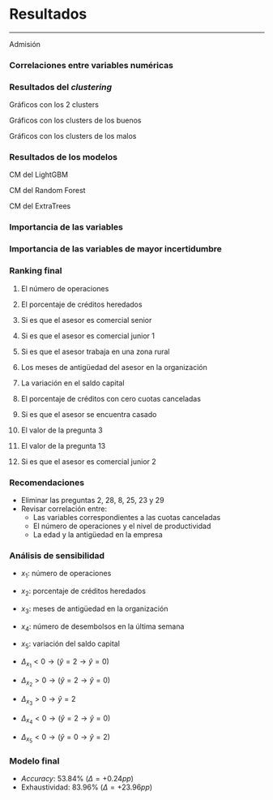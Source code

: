 # Resultados
***
Admisión



### Correlaciones entre variables numéricas



### Resultados del *clustering*



Gráficos con los 2 clusters



Gráficos con los clusters de los buenos



Gráficos con los clusters de los malos



### Resultados de los modelos



CM del LightGBM



CM del Random Forest



CM del ExtraTrees



### Importancia de las variables



### Importancia de las variables de mayor incertidumbre



### Ranking final



1. El número de operaciones
2. El porcentaje de créditos heredados
3. Si es que el asesor es comercial senior
4. Si es que el asesor es comercial junior 1
5. Si es que el asesor trabaja en una zona rural
6. Los meses de antigüedad del asesor en la organización



7. La variación en el saldo capital
8. El porcentaje de créditos con cero cuotas canceladas
9. Si es que el asesor se encuentra casado
10. El valor de la pregunta 3
11. El valor de la pregunta 13
12. Si es que el asesor es comercial junior 2



### Recomendaciones
- Eliminar las preguntas 2, 28, 8, 25, 23 y 29
- Revisar correlación entre:
  - Las variables correspondientes a las cuotas canceladas
  - El número de operaciones y el nivel de productividad
  - La edad y la antigüedad en la empresa



### Análisis de sensibilidad
- $x_1$: número de operaciones
- $x_2$: porcentaje de créditos heredados
- $x_3$: meses de antigüedad en la organización
- $x_4$: número de desembolsos en la última semana
- $x_5$: variación del saldo capital



- $\Delta_{x_1} < 0 \rightarrow (\hat{y} = 2 \rightarrow \hat{y} = 0)$
- $\Delta_{x_2} > 0 \rightarrow (\hat{y} = 2 \rightarrow \hat{y} = 0)$
- $\Delta_{x_3} > 0 \rightarrow \hat{y} = 2$
- $\Delta_{x_4} < 0 \rightarrow (\hat{y} = 2 \rightarrow \hat{y} = 0)$
- $\Delta_{x_5} < 0 \rightarrow (\hat{y} = 0 \rightarrow \hat{y} = 2)$



### Modelo final
- *Accuracy*: $53.84\%$ ($\Delta = +0.24pp$)
- Exhaustividad: $83.96\%$ ($\Delta = +23.96pp$)
